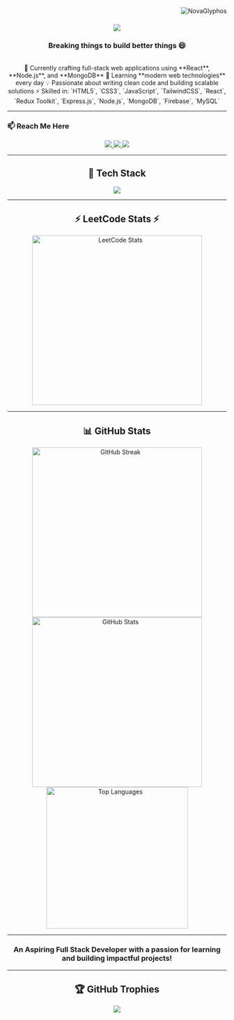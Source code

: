 <img align="right" src="https://komarev.com/ghpvc/?username=NovaGlyphos&label=Profile%20views&color=0e75b6&style=flat" alt="NovaGlyphos" />

<h1 align="center">
    <img src="https://readme-typing-svg.herokuapp.com/?font=Righteous&size=35&center=true&vCenter=true&width=500&height=70&duration=4000&lines=Hi+There!+👋;+I'm+Ayush+Guleria;" />
</h1>

<h3 align="center">Breaking things to build better things 😄</h3>

<br/>

<div align="center">
🚧 Currently crafting full-stack web applications using **React**, **Node.js**, and **MongoDB**  
🧠 Learning **modern web technologies** every day  
💡 Passionate about writing clean code and building scalable solutions  
⚡ Skilled in: `HTML5`, `CSS3`, `JavaScript`, `TailwindCSS`, `React`, `Redux Toolkit`, `Express.js`, `Node.js`, `MongoDB`, `Firebase`, `MySQL`
</div>

---

### 📫 Reach Me Here

<div align="center"> 
  <a href="mailto:ag12015002@gmail.com">
    <img src="https://img.shields.io/badge/Gmail-333333?style=for-the-badge&logo=gmail&logoColor=red" />
  </a>
  <a href="https://leetcode.com/u/ayushguleria2005" target="_blank">
    <img src="https://img.shields.io/badge/LeetCode-FFA116?style=for-the-badge&logo=leetcode&logoColor=black" />
  </a>
  <a href="https://github.com/NovaGlyphos" target="_blank">
     <img src="https://img.shields.io/badge/GitHub-181717?style=for-the-badge&logo=github&logoColor=white" />
  </a>
</div>

---

<h2 align="center">🧠 Tech Stack</h2>

<div align="center">
    <img src="https://skillicons.dev/icons?i=html,css,js,tailwind,react,redux,nodejs,express,mongodb,mysql,firebase,git,github,vscode" />
</div>

---

<h2 align="center">⚡ LeetCode Stats ⚡</h2>

<div align="center">
  <img width=390 src="https://leetcard.jacoblin.cool/ayushguleria2005?theme=dark&font=source_code_pro&ext=heatmap" alt="LeetCode Stats" />
</div>

---

<h2 align="center">📊 GitHub Stats</h2>

<div align="center">
  <img width=390 src="https://github-readme-streak-stats.herokuapp.com/?user=NovaGlyphos&count_private=true&theme=react&border_radius=10" alt="GitHub Streak" />
  <img width=390 src="https://github-readme-stats.vercel.app/api?username=NovaGlyphos&count_private=true&show_icons=true&theme=react&rank_icon=github&border_radius=10" alt="GitHub Stats" />
  <br/>
  <img width=325 align="center" src="https://github-readme-stats.vercel.app/api/top-langs?username=NovaGlyphos&langs_count=8&layout=compact&theme=react&border_radius=10" alt="Top Languages" />
</div>

---

<h3 align="center">An Aspiring Full Stack Developer with a passion for learning and building impactful projects!</h3>

---

<h2 align="center">🏆 GitHub Trophies</h2>

<div align="center">
  <img src="https://github-profile-trophy.vercel.app/?username=NovaGlyphos&theme=onedark&margin-w=10&no-bg=true&no-frame=true" />
</div>
